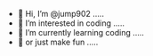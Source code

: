 - 👋 Hi, I’m @jump902 .....
- 👀 I’m interested in coding .....
- 🌱 I’m currently learning coding .....
- 🌱 or just make fun .....

<!---
jump902/jump902 is a ✨ special ✨ repository because its `README.md` (this file) appears on your GitHub profile.
You can click the Preview link to take a look at your changes.
--->
